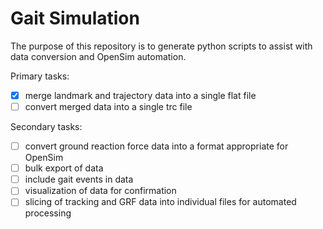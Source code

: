 # Gait Simulation

The purpose of this repository is to generate python scripts to assist with data conversion and OpenSim automation.

Primary tasks:

- [X] merge landmark and trajectory data into a single flat file
- [ ] convert merged data into a single trc file

Secondary tasks:

- [ ] convert ground reaction force data into a format appropriate for OpenSim
- [ ] bulk export of data
- [ ] include gait events in data
- [ ] visualization of data for confirmation
- [ ] slicing of tracking and GRF data into individual files for automated processing
